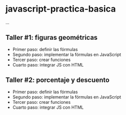 # javascript-practica-basica

...

## Taller #1: figuras geométricas

- Primer paso: definir las fórmulas
- Segundo paso: implementar la fórmulas en JavaScript
- Tercer paso: crear funciones
- Cuarto paso: integrar JS con HTML

## Taller #2: porcentaje y descuento
- Primer paso: definir las fórmulas
- Segundo paso: implementar la fórmulas en JavaScript
- Tercer paso: crear funciones
- Cuarto paso: integrar JS con HTML